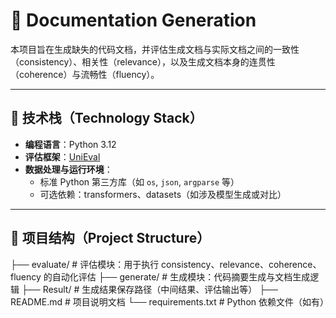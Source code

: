 # 📄 Documentation Generation

本项目旨在生成缺失的代码文档，并评估生成文档与实际文档之间的一致性（consistency）、相关性（relevance），以及生成文档本身的连贯性（coherence）与流畅性（fluency）。

---

## 🧰 技术栈（Technology Stack）

- **编程语言**：Python 3.12
- **评估框架**：[UniEval](https://github.com/yangyi02/unieval)
- **数据处理与运行环境**：
  - 标准 Python 第三方库（如 `os`, `json`, `argparse` 等）
  - 可选依赖：transformers、datasets（如涉及模型生成或对比）

---

## 📁 项目结构（Project Structure）
├── evaluate/ # 评估模块：用于执行 consistency、relevance、coherence、fluency 的自动化评估
├── generate/ # 生成模块：代码摘要生成与文档生成逻辑
├── Result/ # 生成结果保存路径（中间结果、评估输出等）
├── README.md # 项目说明文档
└── requirements.txt # Python 依赖文件（如有）
